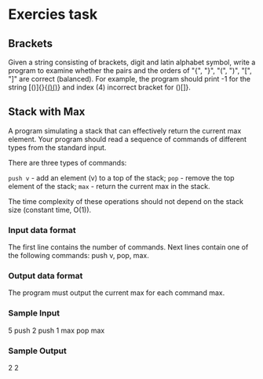 Exercies task
=============

Brackets
--------

Given a string consisting of brackets, digit and latin alphabet symbol, write a program to examine whether the pairs and the orders of "{", "}", "(", ")", "[", "]" are correct (balanced). For example, the program should print -1 for the string [()]{}{[()()]()} and index (4) incorrect bracket for ()[]}.

Stack with Max
--------------

A program simulating a stack that can effectively return the current max element. Your program should read a sequence of commands of different types from the standard input.

There are three types of commands:

`push v` - add an element (v) to a top of the stack;
`pop` - remove the top element of the stack;
`max` - return the current max in the stack.

The time complexity of these operations should not depend on the stack size (constant time, O(1)).

### Input data format ###

The first line contains the number of commands. Next lines contain one of the following commands: push v, pop, max.

### Output data format ###

The program must output the current max for each command max.

### Sample Input ###
5
push 2
push 1
max
pop
max

### Sample Output ###
2
2

